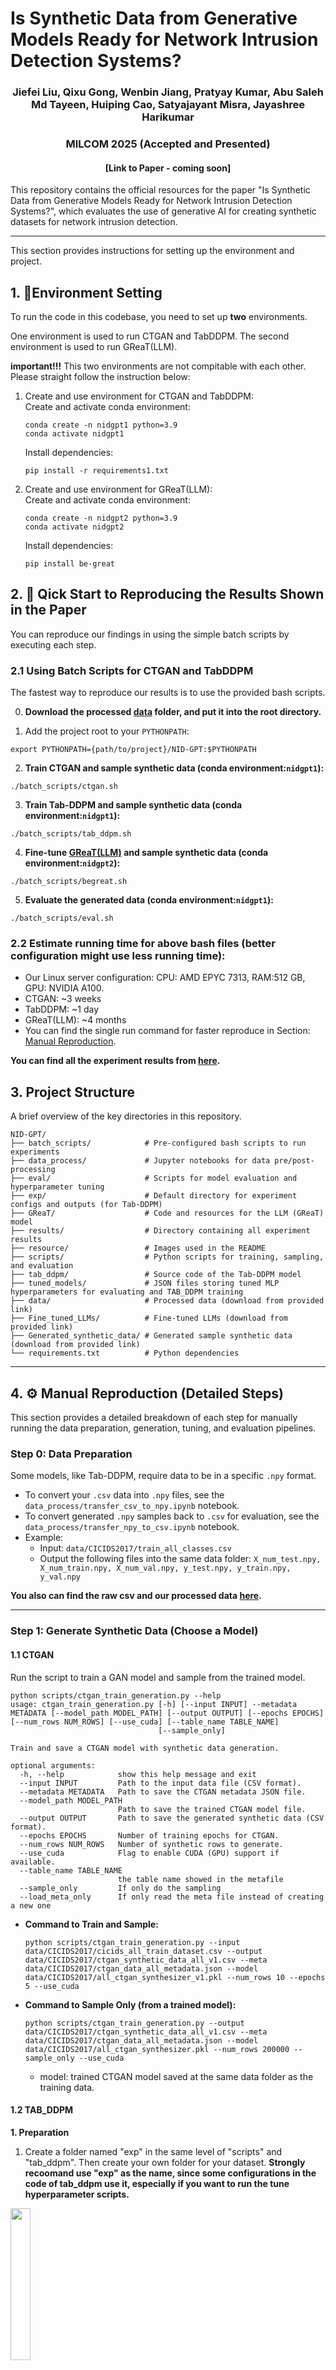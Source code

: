 # Is Synthetic Data from Generative Models Ready for Network Intrusion Detection Systems?



<h3 align="center">
Jiefei Liu, Qixu Gong, Wenbin Jiang, Pratyay Kumar, Abu Saleh Md Tayeen, Huiping Cao, Satyajayant Misra, Jayashree Harikumar
</h3>

<h3 align="center">
MILCOM 2025 (Accepted and Presented)
</h3>

<h4 align="center">
[Link to Paper - coming soon]
</h4>


This repository contains the official resources for the paper "Is Synthetic Data from Generative Models Ready for Network Intrusion Detection Systems?", which evaluates the use of generative AI for creating synthetic datasets for network intrusion detection.

---
[//]: # (## 📖 Publication)

[//]: # ()
[//]: # (The associated paper, "Is Synthetic Data from Generative Models Ready for Network Intrusion Detection Systems?", was accepted and presented by Jiefei Liu on October 6, 2025, at MILCOM 2025 in Los Angeles, CA, USA.)



[//]: # (## ✍️ Authors and Contributors)

[//]: # ()
[//]: # (We would like to thank all the authors and contributors for their help in completing this work:)

[//]: # ()
[//]: # (- Jiefei Liu)

[//]: # (- Qixu Gong)

[//]: # (- Wenbin Jiang)

[//]: # (- Pratyay Kumar)

[//]: # (- Abu Saleh Md Tayeen )

[//]: # (- Huiping Cao)

[//]: # (- Satyajayant Misra)

[//]: # (- Jayashree Harikumar)

[//]: # (## 1. Getting Started)

This section provides instructions for setting up the environment and project.

## 1. 🚀Environment Setting

To run the code in this codebase, you need to set up **two** environments.

One environment is used to run CTGAN and TabDDPM. The second environment is used to run GReaT(LLM). 

**important!!!** This two environments are not compitable with each other. Please straight follow the instruction below:

[//]: # (Follow these steps to create the conda environment and install the required packages. If you need help to set up environment on the Linux Server, click [here]&#40;https://github.com/JiefeiLiu/Federated_learning_env_set_up&#41;.)

[//]: # ()
[//]: # (Due to the incompatible requirement python packages between TabDDPM and GReaT&#40;LLM&#41;, you need to set up **two** conda environments for CTGAN, TabDDPM and GReaT&#40;LLM&#41;.   )


1. Create and use environment for CTGAN and TabDDPM: <br>
    Create and activate conda environment:
    ```aiignore
    conda create -n nidgpt1 python=3.9 
    conda activate nidgpt1
    ```
    Install dependencies: 
    ```aiignore
    pip install -r requirements1.txt
    ```


[//]: # (    ```bash)

[//]: # (    conda create -n nidgpt1 python=3.9 )

[//]: # (    conda activate nidgpt1)

[//]: # (    pip install -r requirements1.txt)

[//]: # (    export PYTHONPATH={path/to/project}/NID-GPT:$PYTHONPATH)

[//]: # (    ```)


[//]: # (    ```bash)

[//]: # (    pip install -r requirements1.txt)

[//]: # (    ```)
[//]: # (3.  Add the project root to your `PYTHONPATH`:)

[//]: # (    ```bash)

[//]: # (    export PYTHONPATH={path/to/project}/NID-GPT:$PYTHONPATH)

[//]: # (    ```)

2. Create and use environment for GReaT(LLM): <br> 
   Create and activate conda environment:
    ``` 
   conda create -n nidgpt2 python=3.9 
   conda activate nidgpt2
   ```
   Install dependencies: 
   ```
   pip install be-great
   ```

## 2. 🔬 Qick Start to Reproducing the Results Shown in the Paper

You can reproduce our findings in using the simple batch scripts by executing each step.

### 2.1 Using Batch Scripts for CTGAN and TabDDPM

The fastest way to reproduce our results is to use the provided bash scripts.

  0. **Download the processed [data](https://eltnmsu-my.sharepoint.com/:f:/g/personal/hcao_nmsu_edu/Etuw1nXMxgZAixSU405NdEkBsNo8AVsR2X41lfv1gDD4yA?e=cXsVl2) folder, and put it into the root directory.**

  1. Add the project root to your `PYTHONPATH`:
  ```
  export PYTHONPATH={path/to/project}/NID-GPT:$PYTHONPATH
  ```
  2. **Train CTGAN and sample synthetic data (conda environment:`nidgpt1`):**

    ./batch_scripts/ctgan.sh
    
  3. **Train Tab-DDPM and sample synthetic data (conda environment:`nidgpt1`):**

    ./batch_scripts/tab_ddpm.sh

  4. **Fine-tune [GReaT(LLM)](GReaT) and sample synthetic data (conda environment:`nidgpt2`):**
    
    ./batch_scripts/begreat.sh

  5. **Evaluate the generated data (conda environment:`nidgpt1`):**

    ./batch_scripts/eval.sh
    

### 2.2 Estimate running time for above bash files (better configuration might use less running time):
- Our Linux server configuration: CPU: AMD EPYC 7313, RAM:512 GB, GPU: NVIDIA A100. 
- CTGAN: ~3 weeks
- TabDDPM: ~1 day
- GReaT(LLM): ~4 months
- You can find the single run command for faster reproduce in Section: [Manual Reproduction](#4--manual-reproduction-detailed-steps).

**You can find all the experiment results from [here](results/README.md).**


## 3. Project Structure

A brief overview of the key directories in this repository.

```
NID-GPT/
├── batch_scripts/            # Pre-configured bash scripts to run experiments
├── data_process/             # Jupyter notebooks for data pre/post-processing
├── eval/                     # Scripts for model evaluation and hyperparameter tuning
├── exp/                      # Default directory for experiment configs and outputs (for Tab-DDPM)
├── GReaT/                    # Code and resources for the LLM (GReaT) model
├── results/                  # Directory containing all experiment results
├── resource/                 # Images used in the README
├── scripts/                  # Python scripts for training, sampling, and evaluation
├── tab_ddpm/                 # Source code of the Tab-DDPM model
├── tuned_models/             # JSON files storing tuned MLP hyperparameters for evaluating and TAB_DDPM training
├── data/                     # Processed data (download from provided link)
├── Fine_tuned_LLMs/          # Fine-tuned LLMs (download from provided link)
├── Generated_synthetic_data/ # Generated sample synthetic data (download from provided link)
└── requirements.txt          # Python dependencies

```

---

## 4. ⚙️ Manual Reproduction (Detailed Steps)
This section provides a detailed breakdown of each step for manually running the data preparation, generation, tuning, and evaluation pipelines.


### Step 0: Data Preparation

Some models, like Tab-DDPM, require data to be in a specific `.npy` format.

  * To convert your `.csv` data into `.npy` files, see the `data_process/transfer_csv_to_npy.ipynb` notebook.
  * To convert generated `.npy` samples back to `.csv` for evaluation, see the `data_process/transfer_npy_to_csv.ipynb` notebook.
  * Example: 
    * Input: `data/CICIDS2017/train_all_classes.csv`
    * Output the following files into the same data folder: `X_num_test.npy, X_num_train.npy, X_num_val.npy, y_test.npy, y_train.npy, y_val.npy`


**You also can find the raw csv and our processed data [here](https://eltnmsu-my.sharepoint.com/:f:/r/personal/hcao_nmsu_edu/Documents/DATA/DAC_UH_Jiefei_Milcom2025wk_ICMLAext_CL/NID-GPT/data?csf=1&web=1&e=eY8iTm).**

-----


### Step 1: Generate Synthetic Data (Choose a Model)
#### 1.1 CTGAN

Run the script to train a GAN model and sample from the trained model.  
```
python scripts/ctgan_train_generation.py --help
usage: ctgan_train_generation.py [-h] [--input INPUT] --metadata METADATA [--model_path MODEL_PATH] [--output OUTPUT] [--epochs EPOCHS] [--num_rows NUM_ROWS] [--use_cuda] [--table_name TABLE_NAME]
                                 [--sample_only]

Train and save a CTGAN model with synthetic data generation.

optional arguments:
  -h, --help            show this help message and exit
  --input INPUT         Path to the input data file (CSV format).
  --metadata METADATA   Path to save the CTGAN metadata JSON file.
  --model_path MODEL_PATH
                        Path to save the trained CTGAN model file.
  --output OUTPUT       Path to save the generated synthetic data (CSV format).
  --epochs EPOCHS       Number of training epochs for CTGAN.
  --num_rows NUM_ROWS   Number of synthetic rows to generate.
  --use_cuda            Flag to enable CUDA (GPU) support if available.
  --table_name TABLE_NAME
                        the table name showed in the metafile
  --sample_only         If only do the sampling
  --load_meta_only      If only read the meta file instead of creating a new one
```

  * **Command to Train and Sample:**

    ```
    python scripts/ctgan_train_generation.py --input data/CICIDS2017/cicids_all_train_dataset.csv --output data/CICIDS2017/ctgan_synthetic_data_all_v1.csv --meta data/CICIDS2017/ctgan_data_all_metadata.json --model data/CICIDS2017/all_ctgan_synthesizer_v1.pkl --num_rows 10 --epochs 5 --use_cuda
    ```

  * **Command to Sample Only (from a trained model):**

    ```
    python scripts/ctgan_train_generation.py --output data/CICIDS2017/ctgan_synthetic_data_all_v1.csv --meta data/CICIDS2017/ctgan_data_all_metadata.json --model data/CICIDS2017/all_ctgan_synthesizer.pkl --num_rows 200000 --sample_only --use_cuda
    ```
    - model: trained CTGAN model saved at the same data folder as the training data. 


#### 1.2 TAB\_DDPM
**1. Preparation**
1. Create a folder named "exp" in the same level of "scripts" and "tab_ddpm". Then create your own folder for your dataset. **Strongly recoomand use "exp" as the name, since some configurations in the code of tab_ddpm use it, especially if you want to run the tune hyperparameter scripts.**

<!-- ![image](resource/01_config_folder.png) -->
<img width="25%" src='resource/01_config_folder.png'></img>


2. create your dataset folder. In the folder, split data into train, test, and val partitions, then store in npy type. 

![image](resource/03_data_folder.png)

Also, create a ```info.json``` file, adjust it based your datasets. **Notice:In our processed data, all features are numerical and the number should no include the label colum. It shoud be equal to the shape of X_num_train.npy.**

<!-- ![image](resource/04_info_json.png) -->
<img width="40%" src='resource/04_info_json.png'></img>



1. Create a ```config.toml``` file under the ```exp/{your_dataset_name}/```. In the toml file, 
```
- parent_dir is the folder where to storage trained model, generated samples. 
- read_data_path is the folder where storges the dataset for trainning the diffusion model. 
- model_params are number of class labels, and if y label exsits. In our case, it's number of attacking types and true, respectively. 
- model_params.rtdl_params defines the architecture of the MLP model used in the diffusion model. 
- diffusion model parameters: number of steps for nosing and denosing, the loss function.  
- training parameters to train the diffusion model. 
```
<!-- ![image](resource/02_toml_config.png) -->
<img width="30%" src=resource/02_toml_config.png></img>

Also, parameters related to sampling:

![image](resource/02_toml_config_sampling.png)


**2. Execution**
```
python scripts/pipeline.py --config [path_to_your_config] --train --sample 
python scripts/pipeline.py --config exp/cicids2017_all/config.toml --train --sample
```
All results, including trained models, sampled datas will be in the same folder as the "parent_dir" in your ```config.toml```.

![image](resource/05_gen_results.png)

**NOTICE:** If hyperparameters are tuned followed step 3, the best config is stored in ```~/NID-GPT/exp/{dataset}/ddpm_tune_best/config.toml```, you can copy it back to ```~/NID-GPT/exp/{dataset}```. At the same time, **MAKE SURE the parameters, such as parent_dir, real_data_path, num_samples, are correct.**

#### 1.3 GReaT

Please see the [GReaT (LLM)](GReaT) directory for instructions on using this model.


-----

### Step 2: (Optional) Hyperparameter Tuning

#### 2.1 Tuning the Evaluation MLP
This mlp is the model used for final evaluting the generated/sampled synthetic data (**NOT the mlp metioned in the ```config.tmol```**).

The final parameters are stored in ```~/NID-GPT/tuned_models/mlp_{dataset}.json```.


```
python eval/tune_eval_mlp.py --help
usage: tune_eval_mlp.py [-h] [--ds_name DS_NAME] [--device DEVICE] --train TRAIN --test TEST

optional arguments:
  -h, --help         show this help message and exit
  --ds_name DS_NAME  dataset name used to create a json file to store configuration of the MLP model under ~/tuned_models
  --device DEVICE    device used to train the model, cuda, cuda:1, or cpu
  --train TRAIN      Path to the training CSV file
  --test TEST        Path to the testing CSV file
```
  * **Example Command:**
    ```bash
    python eval/tune_eval_mlp.py --train data/CICIDS2017/cicids_all_train_dataset.csv --test data/CICIDS2017/cicids_all_test_dataset.csv --ds_name cicids2017_all --device cuda:2
    ```

#### 2.2 Tuning Tab-DDPM

Basd on the tuned parameters of the MLP mentioned in 3.1, we could tune the parameters of the diffusion model by executing the tune_ddpm script. 

```
python scripts/tune_ddpm.py --help
usage: tune_ddpm.py [-h] [--eval_seeds] --test TEST ds_name train_size eval_type eval_model prefix

positional arguments:
  ds_name 
  train_size
  eval_type
  eval_model
  prefix

optional arguments:
  -h, --help    show this help message and exit
  --eval_seeds
  --test TEST   Path to the testing CSV file
```
  * **Example Command:**
    ```bash
    python scripts/tune_ddpm.py cicids2017_all 6500 synthetic catboost ddpm_tune --test data/CICIDS2017/cicids_all_test_dataset.csv
    ```

The best config.toml, trained model and sampled data will store in the ```exp/${ds_name}/${prefix}_best``` folder. 

**NOTICE:** Ensure you use the same `${ds_name}` (e.g., `cicids2017_all`) for all related tuning and training scripts.

### Step 3: Evaluate the Generated Data

Before the evaluation, make sure the **parameters of MLP** are set correctly in ```~/NID-GPT/scripts/evaluation.py```. It may come from the fine-tuned MLP (step 3.1), where the final parameters are stored in ```~/NID-GPT/tuned_models/mlp_{dataset}.json```. Also you can set it mannually. 

![image](resource/06_eval_dataset_mlp_config.png)

```
python scripts/evaluation.py --help
usage: evaluation.py [-h] --train TRAIN --test TEST --model {logistic_regression,decision_tree,random_forest,svc,mlp}

Evaluate different ML models

optional arguments:
  -h, --help            show this help message and exit
  --train TRAIN         Path to the training CSV file
  --test TEST           Path to the testing CSV file
  --model               {logistic_regression,decision_tree,random_forest,svc,mlp},Name of the model to evaluate
  --dataset             Name of the dataset
```

  * **Example Command:**

    ```bash
    python scripts/evaluation.py --train data/CICIDS2017/results/ddpm_synthetic_data_all.csv --test data/CICIDS2017/test_all_classes.csv --model mlp --dataset cicids2017_all
    ```

## 5. Auxiliary Functions
- ```~/data_process/transfer_csv_to_npy.ipynb```: Transfer a single csv file to npy files that are used to train or fine-tuned parameters of diffusion models. 
- ```~/data_process/transfer_npy_to_csv.ipynb```: Transfer sampled npy files by the trained diffusion model to CSV, which is used to do the final evaluation.  
- ```~/data_process/feature_distribution.ipynb```: Draw figures of the distributions of values of columns between orginal data and synthetic data. 

## 6. Sample Generated Synthetic Data
You can find the generated synthetic data from [here](https://eltnmsu-my.sharepoint.com/:f:/g/personal/hcao_nmsu_edu/EsWIEZ2UkjVEhriVpG3kvWwB80r-NyopUve1A7MaOmmGaA?e=omE0Rv).


## ✏️ How to Cite

If you use this work, please cite our paper:

*(BibTeX entry will be available here once the paper is published in the conference proceedings)*
